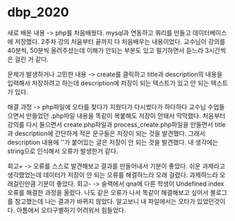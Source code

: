 # dbp_2020

새로 배운 내용 -> php를 처음배웠다. mysql과 연동하고 쿼리를 만들고 데이터베이스에 저장했다. 2주차 강의 처음부터 끝까지 다 처음배우는 내용이었다.
교수님이 강의를 40분씩, 50분씩 올려주셨는데 
이해가 안되는 부분도 있고 필기하면서 듣느라 3시간씩은 걸린 거 같다.

문제가 발생하거나 고민한 내용 -> create를 클릭하고
title과 description의 내용을 입력해서 저장하려고 하는데
description에 저장이 되는 텍스트가 있고 안 되는 텍스트가 있다.

해결 과정 -> php파일에 오타를 찾다가
지웠다가 다시썼다가 하다하다 교수님 수업들으면서 만들었던 .php파일 내용을 똑같이 복붙해도 저장이 안돼서 막막했다.
처음부터 강의를 다시 들으면서 create.php파일과 process_create.php파일을 만들면서
title과 description에 간단하게 적은 문구들은 저장이 되는 것을 발견했다.
그래서 description 내용에 ''가 붙어있는 글은 저장이 안 되는 것을 발견했다. 내 생각에는 string으로 인식해서 오류가 발생한거 같다. 

회고+ -> 오류를 스스로 발견해보고 결과를 만들어내서 기분이 좋았다. 
쉬운 과제라고 생각했었는데 데이터가 저장이 안 되는 오류를 해결하느라 오래 걸렸다. 과제하느라 오래걸린만큼 기분이 좋았다.
회고- -> 슬랙에서 qna에 다른 학생이 Undefined index 오류를 해결한 과정을 올렸다. 나도 같은 오류가 나서 똑같이 해결해보고 싶어서
블로그를 참고했는데 나는 결과가 바뀌지 않았다.
알고보니 내 파일에서는 오타가 있었던것이다. 아톰에서 오타구별하기 어려워서 힘들었다. 



 
